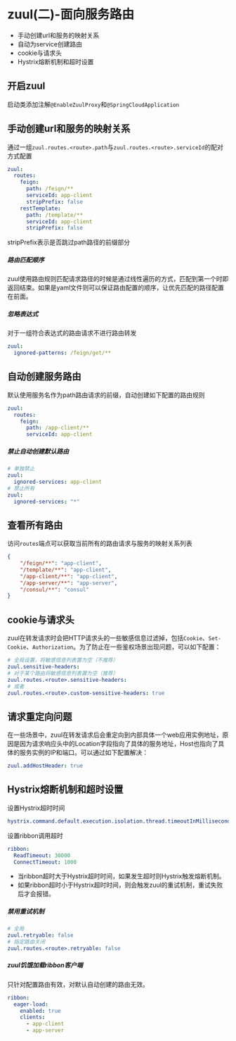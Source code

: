 # zuul(二)-面向服务路由
* 手动创建url和服务的映射关系
* 自动为service创建路由
* cookie与请求头
* Hystrix熔断机制和超时设置

## 开启zuul
启动类添加注解`@EnableZuulProxy`和`@SpringCloudApplication`

## 手动创建url和服务的映射关系
通过一组`zuul.routes.<route>.path`与`zuul.routes.<route>.serviceId`的配对方式配置
```yaml
zuul:
  routes:
    feign:
      path: /feign/**
      serviceId: app-client
      stripPrefix: false
    restTemplate:
      path: /template/**
      serviceId: app-client
      stripPrefix: false
```
stripPrefix表示是否跳过path路径的前缀部分

##### 路由匹配顺序
zuul使用路由规则匹配请求路径的时候是通过线性遍历的方式，匹配到第一个时即返回结束。如果是yaml文件则可以保证路由配置的顺序，让优先匹配的路径配置在前面。

##### 忽略表达式
对于一组符合表达式的路由请求不进行路由转发
```yaml
zuul:
  ignored-patterns: /feign/get/**
```


## 自动创建服务路由
默认使用服务名作为path路由请求的前缀，自动创建如下配置的路由规则
```yaml
zuul:
  routes:
    feign:
      path: /app-client/**
      serviceId: app-client
```
##### 禁止自动创建默认路由
```yaml
# 单独禁止
zuul:
  ignored-services: app-client
# 禁止所有
zuul:
  ignored-services: "*"
```
## 查看所有路由
访问`routes`端点可以获取当前所有的路由请求与服务的映射关系列表
```json
{
    "/feign/**": "app-client",
    "/template/**": "app-client",
    "/app-client/**": "app-client",
    "/app-server/**": "app-server",
    "/consul/**": "consul"
}
```

## cookie与请求头
zuul在转发请求时会把HTTP请求头的一些敏感信息过滤掉，包括`Cookie`、`Set-Cookie`、`Authorization`。为了防止在一些鉴权场景出现问题，可以如下配置：
```yaml
# 全局设置，将敏感信息列表置为空（不推荐）
zuul.sensitive-headers: 
# 对于某个路由将敏感信息列表置为空（推荐）
zuul.routes.<route>.sensitive-headers:
# 或者
zuul.routes.<route>.custom-sensitive-headers: true 
```

## 请求重定向问题
在一些场景中，zuul在转发请求后会重定向到内部具体一个web应用实例地址，原因是因为请求响应头中的Location字段指向了具体的服务地址，Host也指向了具体的服务实例的IP和端口。可以通过如下配置解决：
```yaml
zuul.addHostHeader: true
```

## Hystrix熔断机制和超时设置
设置Hystrix超时时间
```yaml
hystrix.command.default.execution.isolation.thread.timeoutInMilliseconds: 60000
```
设置ribbon调用超时
```yaml
ribbon:
  ReadTimeout: 30000
  ConnectTimeout: 1000
```
* 当ribbon超时大于Hystrix超时时间，如果发生超时则Hystrix触发熔断机制。
* 如果ribbon超时小于Hystrix超时时间，则会触发zuul的重试机制，重试失败后才会报错。

##### 禁用重试机制
```yaml
# 全局
zuul.retryable: false
# 指定路由关闭
zuul.routes.<route>.retryable: false
```

##### zuul饥饿加载ribbon客户端
只针对配置路由有效，对默认自动创建的路由无效。
```yaml
ribbon:
  eager-load:
    enabled: true
    clients:
      - app-client
      - app-server
```